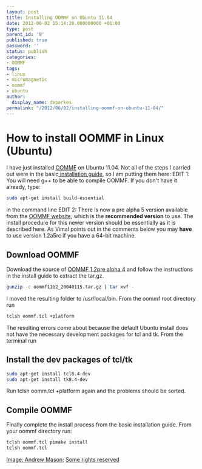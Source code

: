 ```yaml
---
layout: post
title: Installing OOMMF on Ubuntu 11.04
date: 2012-06-02 15:14:28.000000000 +01:00
type: post
parent_id: '0'
published: true
password: ''
status: publish
categories:
- OOMMF
tags:
- linux
- micromagnetic
- oommf
- ubuntu
author:
  display_name: deparkes
permalink: "/2012/06/02/installing-oommf-on-ubuntu-11-04/"
---
```

<h1>How to install OOMMF in Linux (Ubuntu)</h1>
I have just installed <a title="OOMMF" href="http://math.nist.gov/oommf/oommf.html">OOMMF</a> on Ubuntu 11.04. Not all of the steps I carried out were in the basic<a title="basic installation guide" href="http://math.nist.gov/oommf/doc/userguide11b2/userguide/Basic_Installation.html"> installation guide</a>, so I am putting them here:
EDIT 1: You will need g++ to be able to compile OOMMF. If you don't have it already, type:

```bash
sudo apt-get install build-essential
```
in the command line
EDIT 2: There is now a pre alpha 5 version available from the <a href="http://math.nist.gov/oommf/software-12.html">OOMMF website</a>, which is the <strong>recommended version</strong> to use. The install procedure for this newer version should be essentially as it is described here. As Vimal points out in the comments below you may <strong>have</strong> to use version 1.2a5rc if you have a 64-bit machine.
<h2>Download OOMMF</h2>
Download the source of <a title="OOMMF 1.2 pre alpha 4" href="http://math.nist.gov/oommf/software-12a4pre.html">OOMMF 1.2pre alpha 4</a> and follow the instructions in the install guide to extract the tar.gz.

```bash
gunzip -c oommf11b2_20040115.tar.gz | tar xvf -
```
I moved the resulting folder to /usr/local/bin.
From the oommf root directory run

```bash
tclsh oommf.tcl +platform
```
The resulting errors come about because the default Ubuntu install does not have the necessary development packages for tcl and tk. From the terminal run
<h2>Install the dev packages of tcl/tk</h2>

```bash
sudo apt-get install tcl8.4-dev
sudo apt-get install tk8.4-dev
```
Run tclsh oomm.tcl +platform again and the problems should be sorted.
<h2>Compile OOMMF</h2>
Finally complete the install process from the basic installation guide.
From your oommf directory run:

```bash
tclsh oommf.tcl pimake install
tclsh oommf.tcl
```
<div id="yui_3_16_0_1_1423923556097_203404" class="attribution-info">
<a class="owner-name truncate" title="Go to Andrew Mason's photostream" href="https://www.flickr.com/photos/a_mason/" data-rapid_p="25" data-track="attributionNameClick">Image: Andrew Mason</a>; <a class="photo-license-url" href="https://creativecommons.org/licenses/by/2.0/" target="_newtab" rel="license cc:license" data-rapid_p="29">Some rights reserved</a>
</div>

